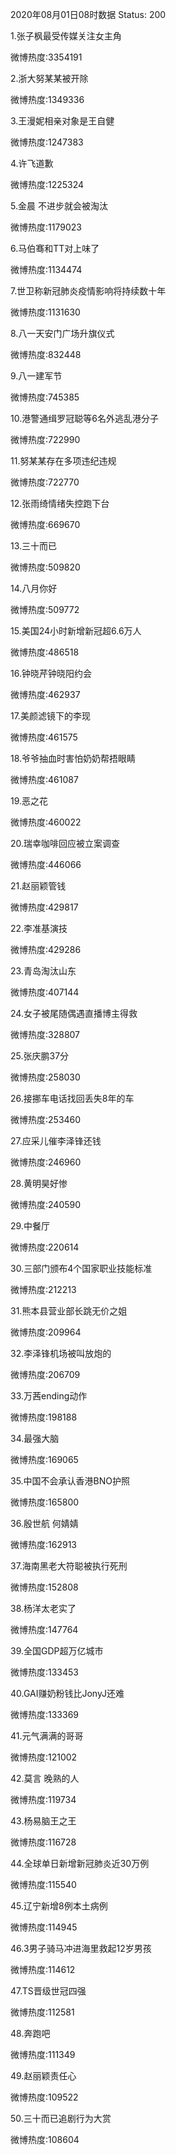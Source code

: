 2020年08月01日08时数据
Status: 200

1.张子枫最受传媒关注女主角

微博热度:3354191

2.浙大努某某被开除

微博热度:1349336

3.王漫妮相亲对象是王自健

微博热度:1247383

4.许飞道歉

微博热度:1225324

5.金晨 不进步就会被淘汰

微博热度:1179023

6.马伯骞和TT对上味了

微博热度:1134474

7.世卫称新冠肺炎疫情影响将持续数十年

微博热度:1131630

8.八一天安门广场升旗仪式

微博热度:832448

9.八一建军节

微博热度:745385

10.港警通缉罗冠聪等6名外逃乱港分子

微博热度:722990

11.努某某存在多项违纪违规

微博热度:722770

12.张雨绮情绪失控跑下台

微博热度:669670

13.三十而已

微博热度:509820

14.八月你好

微博热度:509772

15.美国24小时新增新冠超6.6万人

微博热度:486518

16.钟晓芹钟晓阳约会

微博热度:462937

17.美颜滤镜下的李现

微博热度:461575

18.爷爷抽血时害怕奶奶帮捂眼睛

微博热度:461087

19.恶之花

微博热度:460022

20.瑞幸咖啡回应被立案调查

微博热度:446066

21.赵丽颖管钱

微博热度:429817

22.李准基演技

微博热度:429286

23.青岛淘汰山东

微博热度:407144

24.女子被尾随偶遇直播博主得救

微博热度:328807

25.张庆鹏37分

微博热度:258030

26.接挪车电话找回丢失8年的车

微博热度:253460

27.应采儿催李泽锋还钱

微博热度:246960

28.黄明昊好惨

微博热度:240590

29.中餐厅

微博热度:220614

30.三部门颁布4个国家职业技能标准

微博热度:212213

31.熊本县营业部长跳无价之姐

微博热度:209964

32.李泽锋机场被叫放炮的

微博热度:206709

33.万茜ending动作

微博热度:198188

34.最强大脑

微博热度:169065

35.中国不会承认香港BNO护照

微博热度:165800

36.殷世航 何婧婧

微博热度:162913

37.海南黑老大符聪被执行死刑

微博热度:152808

38.杨洋太老实了

微博热度:147764

39.全国GDP超万亿城市

微博热度:133453

40.GAI赚奶粉钱比JonyJ还难

微博热度:133369

41.元气满满的哥哥

微博热度:121002

42.莫言 晚熟的人

微博热度:119734

43.杨易脑王之王

微博热度:116728

44.全球单日新增新冠肺炎近30万例

微博热度:115540

45.辽宁新增8例本土病例

微博热度:114945

46.3男子骑马冲进海里救起12岁男孩

微博热度:114612

47.TS晋级世冠四强

微博热度:112581

48.奔跑吧

微博热度:111349

49.赵丽颖责任心

微博热度:109522

50.三十而已追剧行为大赏

微博热度:108604


